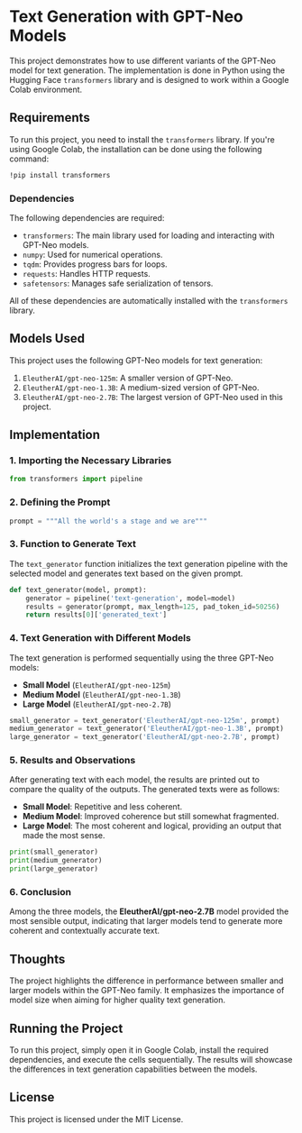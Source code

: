 
# Text Generation with GPT-Neo Models

This project demonstrates how to use different variants of the GPT-Neo model for text generation. The implementation is done in Python using the Hugging Face `transformers` library and is designed to work within a Google Colab environment.

## Requirements

To run this project, you need to install the `transformers` library. If you're using Google Colab, the installation can be done using the following command:

```bash
!pip install transformers
```

### Dependencies

The following dependencies are required:

- `transformers`: The main library used for loading and interacting with GPT-Neo models.
- `numpy`: Used for numerical operations.
- `tqdm`: Provides progress bars for loops.
- `requests`: Handles HTTP requests.
- `safetensors`: Manages safe serialization of tensors.

All of these dependencies are automatically installed with the `transformers` library.

## Models Used

This project uses the following GPT-Neo models for text generation:

1. `EleutherAI/gpt-neo-125m`: A smaller version of GPT-Neo.
2. `EleutherAI/gpt-neo-1.3B`: A medium-sized version of GPT-Neo.
3. `EleutherAI/gpt-neo-2.7B`: The largest version of GPT-Neo used in this project.

## Implementation

### 1. Importing the Necessary Libraries

```python
from transformers import pipeline
```

### 2. Defining the Prompt

```python
prompt = """All the world's a stage and we are"""
```

### 3. Function to Generate Text

The `text_generator` function initializes the text generation pipeline with the selected model and generates text based on the given prompt.

```python
def text_generator(model, prompt):
    generator = pipeline('text-generation', model=model)
    results = generator(prompt, max_length=125, pad_token_id=50256)
    return results[0]['generated_text']
```

### 4. Text Generation with Different Models

The text generation is performed sequentially using the three GPT-Neo models:

- **Small Model** (`EleutherAI/gpt-neo-125m`)
- **Medium Model** (`EleutherAI/gpt-neo-1.3B`)
- **Large Model** (`EleutherAI/gpt-neo-2.7B`)

```python
small_generator = text_generator('EleutherAI/gpt-neo-125m', prompt)
medium_generator = text_generator('EleutherAI/gpt-neo-1.3B', prompt)
large_generator = text_generator('EleutherAI/gpt-neo-2.7B', prompt)
```

### 5. Results and Observations

After generating text with each model, the results are printed out to compare the quality of the outputs. The generated texts were as follows:

- **Small Model**: Repetitive and less coherent.
- **Medium Model**: Improved coherence but still somewhat fragmented.
- **Large Model**: The most coherent and logical, providing an output that made the most sense.

```python
print(small_generator)
print(medium_generator)
print(large_generator)
```

### 6. Conclusion

Among the three models, the **EleutherAI/gpt-neo-2.7B** model provided the most sensible output, indicating that larger models tend to generate more coherent and contextually accurate text.

## Thoughts

The project highlights the difference in performance between smaller and larger models within the GPT-Neo family. It emphasizes the importance of model size when aiming for higher quality text generation.

## Running the Project

To run this project, simply open it in Google Colab, install the required dependencies, and execute the cells sequentially. The results will showcase the differences in text generation capabilities between the models.

## License

This project is licensed under the MIT License.

